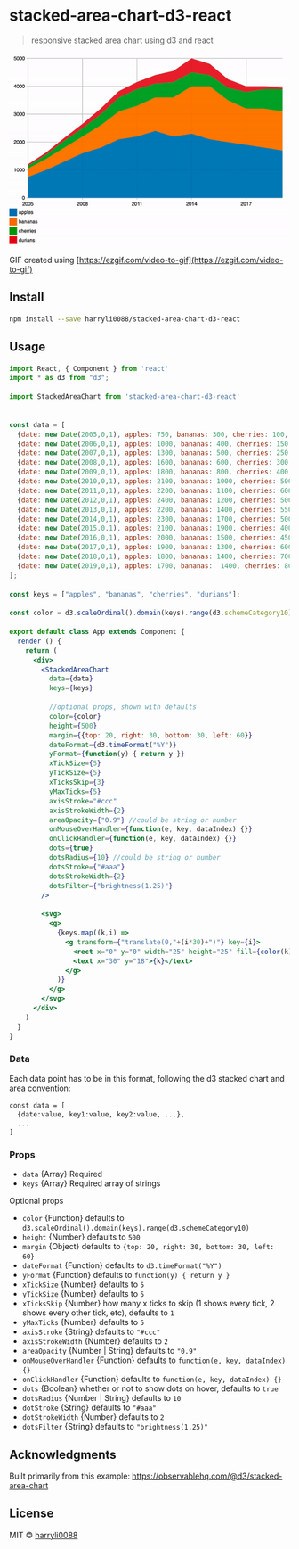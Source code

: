 # stacked-area-chart-d3-react

> responsive stacked area chart using d3 and react

![Demo](/example/stacked-area-chart-d3-react.gif)

GIF created using [https://ezgif.com/video-to-gif](https://ezgif.com/video-to-gif)

## Install

```bash
npm install --save harryli0088/stacked-area-chart-d3-react
```

## Usage

```jsx
import React, { Component } from 'react'
import * as d3 from "d3";

import StackedAreaChart from 'stacked-area-chart-d3-react'


const data = [
  {date: new Date(2005,0,1), apples: 750, bananas: 300, cherries: 100, durians: 50},
  {date: new Date(2006,0,1), apples: 1000, bananas: 400, cherries: 150, durians: 75},
  {date: new Date(2007,0,1), apples: 1300, bananas: 500, cherries: 250, durians: 100},
  {date: new Date(2008,0,1), apples: 1600, bananas: 600, cherries: 300, durians: 150},
  {date: new Date(2009,0,1), apples: 1800, bananas: 800, cherries: 400, durians: 200},
  {date: new Date(2010,0,1), apples: 2100, bananas: 1000, cherries: 500, durians: 225},
  {date: new Date(2011,0,1), apples: 2200, bananas: 1100, cherries: 600, durians: 250},
  {date: new Date(2012,0,1), apples: 2400, bananas: 1200, cherries: 500, durians: 300},
  {date: new Date(2013,0,1), apples: 2200, bananas: 1400, cherries: 550, durians: 400},
  {date: new Date(2014,0,1), apples: 2300, bananas: 1700, cherries: 500, durians: 500},
  {date: new Date(2015,0,1), apples: 2100, bananas: 1900, cherries: 400, durians: 400},
  {date: new Date(2016,0,1), apples: 2000, bananas: 1500, cherries: 450, durians: 300},
  {date: new Date(2017,0,1), apples: 1900, bananas: 1300, cherries: 600, durians: 200},
  {date: new Date(2018,0,1), apples: 1800, bananas: 1400, cherries: 700, durians: 100},
  {date: new Date(2019,0,1), apples: 1700, bananas:  1400, cherries: 800, durians: 50},
];

const keys = ["apples", "bananas", "cherries", "durians"];

const color = d3.scaleOrdinal().domain(keys).range(d3.schemeCategory10);

export default class App extends Component {
  render () {
    return (
      <div>
        <StackedAreaChart
          data={data}
          keys={keys}

          //optional props, shown with defaults
          color={color}
          height={500}
          margin={{top: 20, right: 30, bottom: 30, left: 60}}
          dateFormat={d3.timeFormat("%Y")}
          yFormat={function(y) { return y }}
          xTickSize={5}
          yTickSize={5}
          xTicksSkip={3}
          yMaxTicks={5}
          axisStroke="#ccc"
          axisStrokeWidth={2}
          areaOpacity={"0.9"} //could be string or number
          onMouseOverHandler={function(e, key, dataIndex) {}}
          onClickHandler={function(e, key, dataIndex) {}}
          dots={true}
          dotsRadius={10} //could be string or number
          dotsStroke={"#aaa"}
          dotsStrokeWidth={2}
          dotsFilter={"brightness(1.25)"}
        />

        <svg>
          <g>
            {keys.map((k,i) =>
              <g transform={"translate(0,"+(i*30)+")"} key={i}>
                <rect x="0" y="0" width="25" height="25" fill={color(k)}></rect>
                <text x="30" y="18">{k}</text>
              </g>
            )}
          </g>
        </svg>
      </div>
    )
  }
}
```


### Data
Each data point has to be in this format, following the d3 stacked chart and area convention:
```
const data = [
  {date:value, key1:value, key2:value, ...},
  ...
]
```

### Props
- `data` {Array} Required
- `keys` {Array} Required array of strings

Optional props
- `color` {Function} defaults to `d3.scaleOrdinal().domain(keys).range(d3.schemeCategory10)`
- `height` {Number} defaults to `500`
- `margin` {Object} defaults to `{top: 20, right: 30, bottom: 30, left: 60}`
- `dateFormat` {Function} defaults to `d3.timeFormat("%Y")`
- `yFormat` {Function} defaults to `function(y) { return y }`
- `xTickSize` {Number} defaults to `5`
- `yTickSize` {Number} defaults to `5`
- `xTicksSkip` {Number} how many x ticks to skip (1 shows every tick, 2 shows every other tick, etc), defaults to `1`
- `yMaxTicks` {Number} defaults to `5`
- `axisStroke` {String} defaults to `"#ccc"`
- `axisStrokeWidth` {Number} defaults to `2`
- `areaOpacity` {Number | String} defaults to `"0.9"`
- `onMouseOverHandler` {Function} defaults to `function(e, key, dataIndex) {}`
- `onClickHandler` {Function} defaults to `function(e, key, dataIndex) {}`
- `dots` {Boolean} whether or not to show dots on hover, defaults to `true`
- `dotsRadius` {Number | String} defaults to `10`
- `dotStroke` {String} defaults to `"#aaa"`
- `dotStrokeWidth` {Number} defaults to `2`
- `dotsFilter` {String} defaults to `"brightness(1.25)"`

## Acknowledgments
Built primarily from this example: https://observablehq.com/@d3/stacked-area-chart

## License

MIT © [harryli0088](https://github.com/harryli0088)
